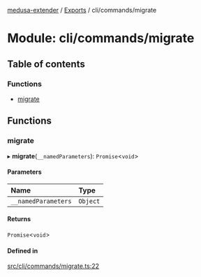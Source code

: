 [medusa-extender](../README.md) / [Exports](../modules.md) / cli/commands/migrate

# Module: cli/commands/migrate

## Table of contents

### Functions

- [migrate](cli_commands_migrate.md#migrate)

## Functions

### migrate

▸ **migrate**(`__namedParameters`): `Promise`<`void`\>

#### Parameters

| Name | Type |
| :------ | :------ |
| `__namedParameters` | `Object` |

#### Returns

`Promise`<`void`\>

#### Defined in

[src/cli/commands/migrate.ts:22](https://github.com/octalpixel/medusa-extender/blob/116388a/src/cli/commands/migrate.ts#L22)
